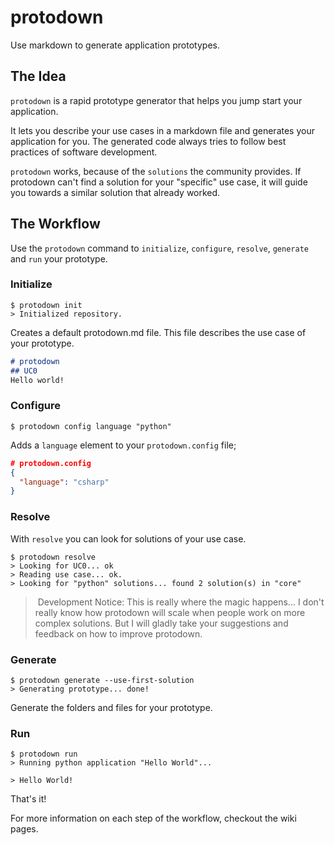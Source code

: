 # protodown
Use markdown to generate application prototypes.

## The Idea
`protodown` is a rapid prototype generator that helps you jump start your application.

It lets you describe your use cases in a markdown file and generates your application for you. The generated code always tries to follow best practices of software development.

`protodown` works, because of the `solutions` the community provides. If protodown can't find a solution for your "specific" use case, it will guide you towards a similar solution that already worked.

## The Workflow
Use the `protodown` command to `initialize`, `configure`, `resolve`, `generate` and `run` your prototype.

### Initialize
```
$ protodown init
> Initialized repository.
```

Creates a default protodown.md file. This file describes the use case of your prototype.
```markdown
# protodown
## UC0
Hello world!
```

### Configure
```
$ protodown config language "python"
```

Adds a `language` element to your `protodown.config` file;

```json
# protodown.config
{
  "language": "csharp"
}
```

### Resolve
With `resolve` you can look for solutions of your use case.

```
$ protodown resolve
> Looking for UC0... ok
> Reading use case... ok.
> Looking for "python" solutions... found 2 solution(s) in "core"
```

> Development Notice: This is really where the magic happens... I don't really know how protodown will scale when people work on more complex solutions. But I will gladly take your suggestions and feedback on how to improve protodown.

### Generate
```
$ protodown generate --use-first-solution
> Generating prototype... done!
```
Generate the folders and files for your prototype.

### Run
```
$ protodown run
> Running python application "Hello World"...

> Hello World!
```

That's it!

For more information on each step of the workflow, checkout the wiki pages.
